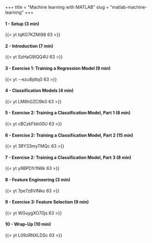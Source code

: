 +++
title = "Machine learning with MATLAB"
slug = "matlab-machine-learning"
+++

<!-- I’ll be sending over an email from our secure file transfer (SFT) site shortly. The email will contain a -->
<!-- link where you will be able to download the slides and videos for next week’s machine learning / deep -->
<!-- learning sessions. I would appreciate if you are able to upload them to the YouTube channel so that the -->
<!-- links can be posted to the course pages. Please let me know if you don’t receive it—thanks! -->

<!-- Sounds great! Also, when uploading to the YouTube channel, would you be able to upload them as "unlisted" so that only those with the link can view them? -->

#### 1 - Setup (3 min)
{{< yt IqKG7KZMi98 63 >}}

#### 2 - Introduction (7 min)
{{< yt SzHaG9IQQ4U 63 >}}

#### 3 - Exercise 1: Training a Regression Model (9 min)
{{< yt --ezu8jdtq0 63 >}}

#### 4 - Classification Models (4 min)
{{< yt LM8hGZCl9k0 63 >}}

#### 5 - Exercise 2: Training a Classification Model, Part 1 (8 min)
{{< yt cBCzkFbb00U 63 >}}

#### 6 - Exercise 2: Training a Classification Model, Part 2 (15 min)
{{< yt 3RY33myTMQc 63 >}}

#### 7 - Exercise 2: Training a Classification Model, Part 3 (8 min)
{{< yt y9BPD1r1N6k 63 >}}

#### 8 - Feature Engineering (3 min)
{{< yt 7pe7z8VINko 63 >}}

#### 9 - Exercise 3: Feature Selection (9 min)
{{< yt WGuygXO70js 63 >}}

#### 10 - Wrap-Up (10 min)
{{< yt L09zRNXLDSc 63 >}}
